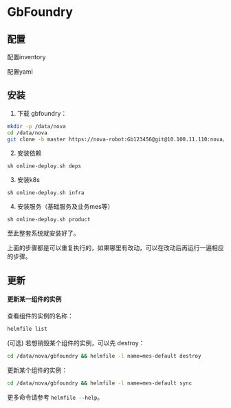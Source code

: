 # GbFoundry

## 配置

配置inventory

配置yaml

## 安装
1. 下载 gbfoundry：

```bash
mkdir -p /data/nova
cd /data/nova
git clone -b master https://nova-robot:Gb123456@git@10.100.11.110:nova/gbfoundry.git
```
2. 安装依赖
```shell
sh online-deploy.sh deps
```

3. 安装k8s
```shell
sh online-deploy.sh infra
```
4. 安装服务（基础服务及业务mes等）
```shell
sh online-deploy.sh product
```

至此整套系统就安装好了。

上面的步骤都是可以重复执行的，如果哪里有改动，可以在改动后再运行一遍相应的步骤。

## 更新
#### 更新某一组件的实例

查看组件的实例的名称：

```bash
helmfile list
```

(可选) 若想销毁某个组件的实例，可以先 destroy：

```bash
cd /data/nova/gbfoundry && helmfile -l name=mes-default destroy
```

更新某个组件的实例：

```bash
cd /data/nova/gbfoundry && helmfile -l name=mes-default sync
```

更多命令请参考 `helmfile --help`。
